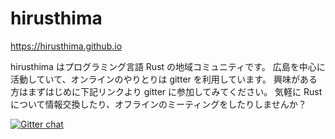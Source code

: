 # hirusthima
https://hirusthima.github.io

hirusthima はプログラミング言語 Rust の地域コミュニティです。
広島を中心に活動していて、オンラインのやりとりは gitter を利用しています。
興味がある方はまずはじめに下記リンクより gitter に参加してみてください。
気軽に Rust について情報交換したり、オフラインのミーティングをしたりしませんか？

[![Gitter chat](https://badges.gitter.im/hirusthima/Lobby.png)](https://gitter.im/hirusthima/Lobby)
